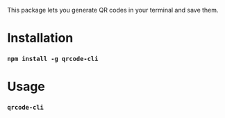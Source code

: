 This package lets you generate QR codes in your terminal and save them.
# Installation
### ```npm install -g qrcode-cli```
# Usage  
### ```qrcode-cli```

